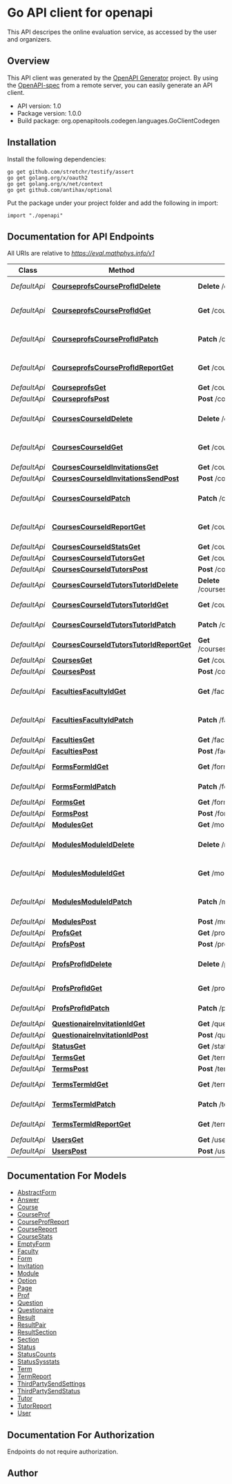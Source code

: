 # Go API client for openapi

This API descripes the online evaluation service, as accessed by the user and organizers.

## Overview
This API client was generated by the [OpenAPI Generator](https://openapi-generator.tech) project.  By using the [OpenAPI-spec](https://www.openapis.org/) from a remote server, you can easily generate an API client.

- API version: 1.0
- Package version: 1.0.0
- Build package: org.openapitools.codegen.languages.GoClientCodegen

## Installation

Install the following dependencies:

```shell
go get github.com/stretchr/testify/assert
go get golang.org/x/oauth2
go get golang.org/x/net/context
go get github.com/antihax/optional
```

Put the package under your project folder and add the following in import:

```golang
import "./openapi"
```

## Documentation for API Endpoints

All URIs are relative to *https://eval.mathphys.info/v1*

Class | Method | HTTP request | Description
------------ | ------------- | ------------- | -------------
*DefaultApi* | [**CourseprofsCourseProfIdDelete**](docs/DefaultApi.md#courseprofscourseprofiddelete) | **Delete** /courseprofs/{courseProfId} | Deletes a courseProf
*DefaultApi* | [**CourseprofsCourseProfIdGet**](docs/DefaultApi.md#courseprofscourseprofidget) | **Get** /courseprofs/{courseProfId} | Get a courseprof by ID
*DefaultApi* | [**CourseprofsCourseProfIdPatch**](docs/DefaultApi.md#courseprofscourseprofidpatch) | **Patch** /courseprofs/{courseProfId} | Change a courseprof by ID
*DefaultApi* | [**CourseprofsCourseProfIdReportGet**](docs/DefaultApi.md#courseprofscourseprofidreportget) | **Get** /courseprofs/{courseProfId}/report | Get a courseProf report
*DefaultApi* | [**CourseprofsGet**](docs/DefaultApi.md#courseprofsget) | **Get** /courseprofs | 
*DefaultApi* | [**CourseprofsPost**](docs/DefaultApi.md#courseprofspost) | **Post** /courseprofs | 
*DefaultApi* | [**CoursesCourseIdDelete**](docs/DefaultApi.md#coursescourseiddelete) | **Delete** /courses/{courseId} | Deletes a module by ID
*DefaultApi* | [**CoursesCourseIdGet**](docs/DefaultApi.md#coursescourseidget) | **Get** /courses/{courseId} | Get a course by ID
*DefaultApi* | [**CoursesCourseIdInvitationsGet**](docs/DefaultApi.md#coursescourseidinvitationsget) | **Get** /courses/{courseId}/invitations | 
*DefaultApi* | [**CoursesCourseIdInvitationsSendPost**](docs/DefaultApi.md#coursescourseidinvitationssendpost) | **Post** /courses/{courseId}/invitations/send | 
*DefaultApi* | [**CoursesCourseIdPatch**](docs/DefaultApi.md#coursescourseidpatch) | **Patch** /courses/{courseId} | Change a course by ID
*DefaultApi* | [**CoursesCourseIdReportGet**](docs/DefaultApi.md#coursescourseidreportget) | **Get** /courses/{courseId}/report | Get a course report
*DefaultApi* | [**CoursesCourseIdStatsGet**](docs/DefaultApi.md#coursescourseidstatsget) | **Get** /courses/{courseId}/stats | 
*DefaultApi* | [**CoursesCourseIdTutorsGet**](docs/DefaultApi.md#coursescourseidtutorsget) | **Get** /courses/{courseId}/tutors | 
*DefaultApi* | [**CoursesCourseIdTutorsPost**](docs/DefaultApi.md#coursescourseidtutorspost) | **Post** /courses/{courseId}/tutors | 
*DefaultApi* | [**CoursesCourseIdTutorsTutorIdDelete**](docs/DefaultApi.md#coursescourseidtutorstutoriddelete) | **Delete** /courses/{courseId}/tutors/{tutorId} | Deletes a tutor by ID
*DefaultApi* | [**CoursesCourseIdTutorsTutorIdGet**](docs/DefaultApi.md#coursescourseidtutorstutoridget) | **Get** /courses/{courseId}/tutors/{tutorId} | Get a tutor by ID
*DefaultApi* | [**CoursesCourseIdTutorsTutorIdPatch**](docs/DefaultApi.md#coursescourseidtutorstutoridpatch) | **Patch** /courses/{courseId}/tutors/{tutorId} | Change a tutor by ID
*DefaultApi* | [**CoursesCourseIdTutorsTutorIdReportGet**](docs/DefaultApi.md#coursescourseidtutorstutoridreportget) | **Get** /courses/{courseId}/tutors/{tutorId}/report | Get a tutor report
*DefaultApi* | [**CoursesGet**](docs/DefaultApi.md#coursesget) | **Get** /courses | 
*DefaultApi* | [**CoursesPost**](docs/DefaultApi.md#coursespost) | **Post** /courses | 
*DefaultApi* | [**FacultiesFacultyIdGet**](docs/DefaultApi.md#facultiesfacultyidget) | **Get** /faculties/{facultyId} | Get a faculty by ID
*DefaultApi* | [**FacultiesFacultyIdPatch**](docs/DefaultApi.md#facultiesfacultyidpatch) | **Patch** /faculties/{facultyId} | Change a faculty by ID
*DefaultApi* | [**FacultiesGet**](docs/DefaultApi.md#facultiesget) | **Get** /faculties | 
*DefaultApi* | [**FacultiesPost**](docs/DefaultApi.md#facultiespost) | **Post** /faculties | 
*DefaultApi* | [**FormsFormIdGet**](docs/DefaultApi.md#formsformidget) | **Get** /forms/{formId} | Get a form by ID
*DefaultApi* | [**FormsFormIdPatch**](docs/DefaultApi.md#formsformidpatch) | **Patch** /forms/{formId} | Change a form by ID
*DefaultApi* | [**FormsGet**](docs/DefaultApi.md#formsget) | **Get** /forms | 
*DefaultApi* | [**FormsPost**](docs/DefaultApi.md#formspost) | **Post** /forms | 
*DefaultApi* | [**ModulesGet**](docs/DefaultApi.md#modulesget) | **Get** /modules | 
*DefaultApi* | [**ModulesModuleIdDelete**](docs/DefaultApi.md#modulesmoduleiddelete) | **Delete** /modules/{moduleId} | Deletes a module by ID
*DefaultApi* | [**ModulesModuleIdGet**](docs/DefaultApi.md#modulesmoduleidget) | **Get** /modules/{moduleId} | Get a module by ID
*DefaultApi* | [**ModulesModuleIdPatch**](docs/DefaultApi.md#modulesmoduleidpatch) | **Patch** /modules/{moduleId} | Change a module by ID
*DefaultApi* | [**ModulesPost**](docs/DefaultApi.md#modulespost) | **Post** /modules | 
*DefaultApi* | [**ProfsGet**](docs/DefaultApi.md#profsget) | **Get** /profs | 
*DefaultApi* | [**ProfsPost**](docs/DefaultApi.md#profspost) | **Post** /profs | 
*DefaultApi* | [**ProfsProfIdDelete**](docs/DefaultApi.md#profsprofiddelete) | **Delete** /profs/{profId} | Deletes a module by ID
*DefaultApi* | [**ProfsProfIdGet**](docs/DefaultApi.md#profsprofidget) | **Get** /profs/{profId} | Get a prof by ID
*DefaultApi* | [**ProfsProfIdPatch**](docs/DefaultApi.md#profsprofidpatch) | **Patch** /profs/{profId} | Change a prof by ID
*DefaultApi* | [**QuestionaireInvitationIdGet**](docs/DefaultApi.md#questionaireinvitationidget) | **Get** /questionaire/{invitationId} | 
*DefaultApi* | [**QuestionaireInvitationIdPost**](docs/DefaultApi.md#questionaireinvitationidpost) | **Post** /questionaire/{invitationId} | 
*DefaultApi* | [**StatusGet**](docs/DefaultApi.md#statusget) | **Get** /status | 
*DefaultApi* | [**TermsGet**](docs/DefaultApi.md#termsget) | **Get** /terms | 
*DefaultApi* | [**TermsPost**](docs/DefaultApi.md#termspost) | **Post** /terms | 
*DefaultApi* | [**TermsTermIdGet**](docs/DefaultApi.md#termstermidget) | **Get** /terms/{termId} | Get a term by ID
*DefaultApi* | [**TermsTermIdPatch**](docs/DefaultApi.md#termstermidpatch) | **Patch** /terms/{termId} | Change a term by ID
*DefaultApi* | [**TermsTermIdReportGet**](docs/DefaultApi.md#termstermidreportget) | **Get** /terms/{termId}/report | Get a term report
*DefaultApi* | [**UsersGet**](docs/DefaultApi.md#usersget) | **Get** /users | 
*DefaultApi* | [**UsersPost**](docs/DefaultApi.md#userspost) | **Post** /users | 


## Documentation For Models

 - [AbstractForm](docs/AbstractForm.md)
 - [Answer](docs/Answer.md)
 - [Course](docs/Course.md)
 - [CourseProf](docs/CourseProf.md)
 - [CourseProfReport](docs/CourseProfReport.md)
 - [CourseReport](docs/CourseReport.md)
 - [CourseStats](docs/CourseStats.md)
 - [EmptyForm](docs/EmptyForm.md)
 - [Faculty](docs/Faculty.md)
 - [Form](docs/Form.md)
 - [Invitation](docs/Invitation.md)
 - [Module](docs/Module.md)
 - [Option](docs/Option.md)
 - [Page](docs/Page.md)
 - [Prof](docs/Prof.md)
 - [Question](docs/Question.md)
 - [Questionaire](docs/Questionaire.md)
 - [Result](docs/Result.md)
 - [ResultPair](docs/ResultPair.md)
 - [ResultSection](docs/ResultSection.md)
 - [Section](docs/Section.md)
 - [Status](docs/Status.md)
 - [StatusCounts](docs/StatusCounts.md)
 - [StatusSysstats](docs/StatusSysstats.md)
 - [Term](docs/Term.md)
 - [TermReport](docs/TermReport.md)
 - [ThirdPartySendSettings](docs/ThirdPartySendSettings.md)
 - [ThirdPartySendStatus](docs/ThirdPartySendStatus.md)
 - [Tutor](docs/Tutor.md)
 - [TutorReport](docs/TutorReport.md)
 - [User](docs/User.md)


## Documentation For Authorization

 Endpoints do not require authorization.



## Author



